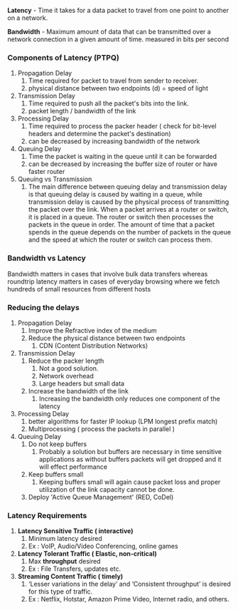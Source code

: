 
**Latency** - Time it takes for a data packet to travel from one point to another on a network.

**Bandwidth** - Maximum amount of data that can be transmitted over a network connection in a given amount of time. measured in bits per second

### Components of Latency (PTPQ)
1. Propagation Delay
	1. Time required for packet to travel from sender to receiver.
	2. physical distance between two endpoints (d) ÷ speed of light
2. Transmission Delay
	1. Time required to push all the packet's bits into the link.
	2. packet length / bandwidth of the link
3. Processing Delay
	1. Time required to process the packer header ( check for bit-level headers and determine the packet's destination)
	2. can be decreased by increasing bandwidth of the network
4. Queuing Delay
	1. Time the packet is waiting in the queue until it can be forwarded
	2. can be decreased by increasing the buffer size of router or have faster router
5. Queuing vs Transmission
	1.  The main difference between queuing delay and transmission delay is that queuing delay is caused by waiting in a queue, while transmission delay is caused by the physical process of transmitting the packet over the link. When a packet arrives at a router or switch, it is placed in a queue. The router or switch then processes the packets in the queue in order. The amount of time that a packet spends in the queue depends on the number of packets in the queue and the speed at which the router or switch can process them.

### Bandwidth vs Latency
Bandwidth matters in cases that involve bulk data transfers whereas roundtrip latency matters in cases of everyday browsing where we fetch hundreds of small resources from different hosts 

### Reducing the delays
1. Propagation Delay
	1. Improve the Refractive index of the medium
	2. Reduce the physical distance between two endpoints
		1. CDN (Content Distribution Networks)
2. Transmission Delay
	1. Reduce the packer length
		1. Not a good solution.
		2. Network overhead
		3. Large headers but small data
	2. Increase the bandwidth of the link
		1. Increasing the bandwidth only reduces one component of the latency
3. Processing Delay
	1. better algorithms for faster IP lookup (LPM longest prefix match)
	2. Multiprocessing ( process the packets in parallel )
4. Queuing Delay
	1. Do not keep buffers 
		1. Probably a solution but buffers are necessary in time sensitive applications as without buffers packets will get dropped and it will effect performance
	2. Keep buffers small
		1. Keeping buffers small will again cause packet loss and proper utilization of the link capacity cannot be done.
	3. Deploy 'Active Queue Management' (RED, CoDel)

### Latency Requirements
1. **Latency Sensitive Traffic ( interactive)**
	1. Minimum latency desired
	2. Ex : VoIP, Audio/Video Conferencing, online games
2. **Latency Tolerant Traffic ( Elastic, non-critical)**
	1. Max **throughput** desired
	2. Ex : File Transfers, updates etc.
3. **Streaming Content Traffic ( timely)**
	1. ‘Lesser variations in the delay’ and ‘Consistent throughput’ is desired for this type of traffic.
	2. Ex : Netflix, Hotstar, Amazon Prime Video, Internet radio, and others. 
